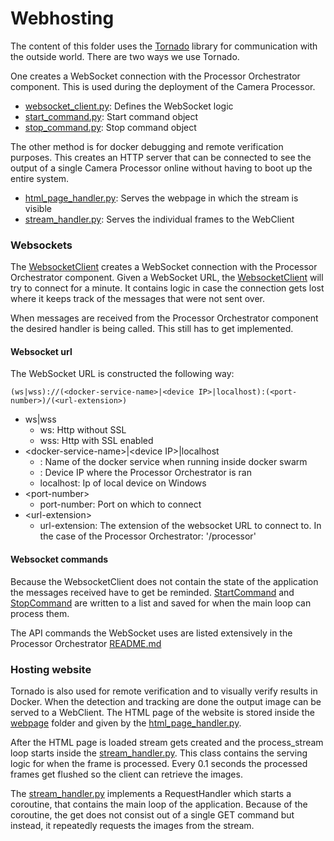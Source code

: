 # Webhosting

The content of this folder uses the [Tornado](https://www.tornadoweb.org/en/stable/) library for communication with the outside world.
There are two ways we use Tornado.

One creates a WebSocket connection with the Processor Orchestrator component.
This is used during the deployment of the Camera Processor.
- [websocket_client.py](websocket_client.py): Defines the WebSocket logic
- [start_command.py](start_command.py): Start command object
- [stop_command.py](stop_command.py): Stop command object

The other method is for docker debugging and remote verification purposes.
This creates an HTTP server that can be connected to see the output of a single Camera Processor online without having to boot up the entire system.
- [html_page_handler.py](html_page_handler.py): Serves the webpage in which the stream is visible
- [stream_handler.py](stream_handler.py): Serves the individual frames to the WebClient

### Websockets
The [WebsocketClient](websocket_client.py) creates a WebSocket connection with the Processor Orchestrator component.
Given a WebSocket URL, the [WebsocketClient](websocket_client.py) will try to connect for a minute.
It contains logic in case the connection gets lost where it keeps track of the messages that were not sent over.

When messages are received from the Processor Orchestrator component the desired handler is being called. This still has to get implemented.

#### Websocket url
The WebSocket URL is constructed the following way:

`(ws|wss)://(<docker-service-name>|<device IP>|localhost):(<port-number>)/(<url-extension>)`

- ws|wss
  * ws: Http without SSL
  * wss: Http with SSL enabled
- \<docker-service-name\>|\<device IP\>|localhost
  * <docker-service-name>: Name of the docker service when running inside docker swarm
  * <device IP>: Device IP where the Processor Orchestrator is ran
  * localhost: Ip of local device on Windows
- \<port-number\>
  * port-number: Port on which to connect
- \<url-extension\>
  * url-extension: The extension of the websocket URL to connect to. In the case of the Processor Orchestrator: '/processor'

#### Websocket commands
Because the WebsocketClient does not contain the state of the application the messages received have to get be reminded.
[StartCommand](start_command.py) and [StopCommand](stop_command.py) are written to a list and saved for when the main loop can process them.

The API commands the WebSocket uses are listed extensively in the Processor Orchestrator [README.md](../../../ProcessorOrchestrator/README.md)

### Hosting website

Tornado is also used for remote verification and to visually verify results in Docker. When the detection and tracking are done
the output image can be served to a WebClient. The HTML page of the website is stored inside the [webpage](../../webpage) folder
and given by the [html_page_handler.py](html_page_handler.py).

After the HTML page is loaded stream gets created and the process_stream loop starts inside the [stream_handler.py](stream_handler.py).
This class contains the serving logic for when the frame is processed. Every 0.1 seconds the processed frames get flushed so the client can retrieve the images. 

The [stream_handler.py](stream_handler.py) implements a RequestHandler which starts a coroutine, that contains the main loop of the application.
Because of the coroutine, the get does not consist out of a single GET command but instead, it repeatedly requests the images from the stream.

